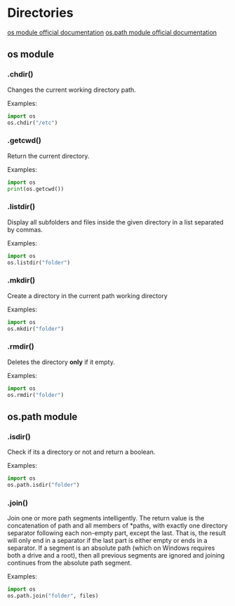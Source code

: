 # Directories

[os module official documentation](https://docs.python.org/3/library/os.html)
[os.path module official documentation](https://docs.python.org/3/library/os.path.html)

## os module

### .chdir()

Changes the current working directory path.

Examples:

```python
import os
os.chdir("/etc")
```

### .getcwd()

Return the current directory.

Examples:

```python
import os
print(os.getcwd())
```

### .listdir()

Display all subfolders and files inside the given directory in a list separated by commas.

Examples:

```python
import os
os.listdir("folder")
```

### .mkdir()

Create a directory in the current path working directory

Examples:

```python
import os
os.mkdir("folder")
```

### .rmdir()

Deletes the directory **only** if it empty.

Examples:

```python
import os
os.rmdir("folder")
```

## os.path module

### .isdir()

Check if its a directory or not and return a boolean.

Examples:

```python
import os
os.path.isdir("folder")
```

### .join()

Join one or more path segments intelligently. The return value is the concatenation of path and all members of \*paths, with exactly one directory separator following each non-empty part, except the last. That is, the result will only end in a separator if the last part is either empty or ends in a separator. If a segment is an absolute path (which on Windows requires both a drive and a root), then all previous segments are ignored and joining continues from the absolute path segment.

Examples:

```python
import os
os.path.join("folder", files)
```

